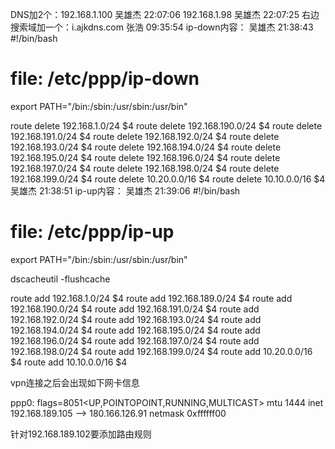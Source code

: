 DNS加2个：192.168.1.100
吴雄杰  22:07:06
192.168.1.98
吴雄杰  22:07:25
右边搜索域加一个：i.ajkdns.com
张浩  09:35:54
ip-down内容：
吴雄杰  21:38:43
#!/bin/bash
# file: /etc/ppp/ip-down

export PATH="/bin:/sbin:/usr/sbin:/usr/bin"

route delete 192.168.1.0/24 $4
route delete 192.168.190.0/24 $4
route delete 192.168.191.0/24 $4
route delete 192.168.192.0/24 $4
route delete 192.168.193.0/24 $4
route delete 192.168.194.0/24 $4
route delete 192.168.195.0/24 $4
route delete 192.168.196.0/24 $4
route delete 192.168.197.0/24 $4
route delete 192.168.198.0/24 $4
route delete 192.168.199.0/24 $4
route delete 10.20.0.0/16 $4
route delete 10.10.0.0/16 $4
吴雄杰  21:38:51
ip-up内容：
吴雄杰  21:39:06
#!/bin/bash
# file: /etc/ppp/ip-up
export PATH="/bin:/sbin:/usr/sbin:/usr/bin"

dscacheutil -flushcache

route add 192.168.1.0/24 $4
route add 192.168.189.0/24 $4
route add 192.168.190.0/24 $4
route add 192.168.191.0/24 $4
route add 192.168.192.0/24 $4
route add 192.168.193.0/24 $4
route add 192.168.194.0/24 $4
route add 192.168.195.0/24 $4
route add 192.168.196.0/24 $4
route add 192.168.197.0/24 $4
route add 192.168.198.0/24 $4
route add 192.168.199.0/24 $4
route add 10.20.0.0/16 $4
route add 10.10.0.0/16 $4





vpn连接之后会出现如下网卡信息


ppp0: flags=8051<UP,POINTOPOINT,RUNNING,MULTICAST> mtu 1444
	inet 192.168.189.105 --> 180.166.126.91 netmask 0xffffff00


针对192.168.189.102要添加路由规则